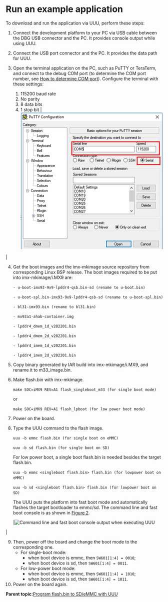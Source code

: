 # Run an example application

To download and run the application via UUU, perform these steps:

1.  Connect the development platform to your PC via USB cable between the DBG USB connector and the PC. It provides console output while using UUU.
2.  Connect the USB port connector and the PC. It provides the data path for UUU.
3.  Open the terminal application on the PC, such as PuTTY or TeraTerm, and connect to the debug COM port \(to determine the COM port number, see [How to determine COM port](how_to_determine_com_port.md#)\). Configure the terminal with these settings:

    1.  115200 baud rate
    2.  No parity
    3.  8 data bits
    4.  1 stop bit
    |![](../images/flash_xip_terminal_putty_configuration_8mm.bmp "Terminal (PuTTY) configuration")

|

4.  Get the boot images and the imx-mkimage source repository from corresponding Linux BSP release. The boot images required to be put into imx-mkimage/i.MX9 are:

    `- u-boot-imx93-9x9-lpddr4-qsb.bin-sd (rename to u-boot.bin)`

    `- u-boot-spl.bin-imx93-9x9-lpddr4-qsb-sd (rename to u-boot-spl.bin)`

    `- bl31-imx93.bin (rename to bl31.bin)`

    `- mx93a1-ahab-container.img`

    `- lpddr4_dmem_1d_v202201.bin`

    `- lpddr4_dmem_2d_v202201.bin`

    `- lpddr4_imem_1d_v202201.bin`

    `- lpddr4_imem_2d_v202201.bin`

5.  Copy binary generated by IAR build into imx-mkimage/i.MX9, and rename it to m33\_image.bin.
6.  Make flash.bin with imx-mkimage.

    `make SOC=iMX9 REV=A1 flash_singleboot_m33 (for single boot mode)`

    or

    `make SOC=iMX9 REV=A1 flash_lpboot (for low power boot mode)`

7.  Power on the board.
8.  Type the UUU command to the flash image.

    `uuu -b emmc flash.bin (for single boot on eMMC)`

    `uuu -b sd flash.bin (for single boot on SD)`

    For low power boot, a single boot flash.bin is needed besides the target flash.bin.

    `uuu -b emmc <singleboot flash.bin> flash.bin (for lowpower boot on eMMC)`

    `uuu -b sd <singleboot flash.bin> flash.bin (for lowpower boot on SD)`

    The UUU puts the platform into fast boot mode and automatically flashes the target bootloader to emmc/sd. The command line and fast boot console is as shown in [Figure 2](run_an_example_application.md#COMMANDLINSEFASTBOOT).

    |![](../images/command_line_fast_boot_console_output_executing_uu.png "Command line and fast boot console output when
											executing UUU")

|

9.  Then, power off the board and change the boot mode to the corresponding one.
    -   For single-boot mode:
        -   when boot device is emmc, then `SW601[1:4] = 0010`;
        -   when boot device is sd, then `SW601[1:4] = 0011`.
    -   For low-power boot mode:
        -   when boot device is emmc, then `SW601[1:4] = 1010`;
        -   when boot device is sd, then `SW601[1:4] = 1011`.
10. Power on the board again.

**Parent topic:**[Program flash.bin to SD/eMMC with UUU](../topics/run_a_flash_target_demo_by_uuu.md)

